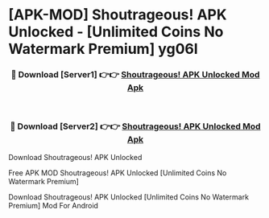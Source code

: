# [APK-MOD] Shoutrageous! APK Unlocked - [Unlimited Coins No Watermark Premium] yg06l



<div align="center">
<h3>🔴 Download [Server1] 👉👉 <a href="https://momento.my/?title=Shoutrageous!_APK_Unlocked">Shoutrageous! APK Unlocked Mod Apk</a></h3><br>

<h3>🔴 Download [Server2] 👉👉 <a href="https://momento.my/?title=Shoutrageous!_APK_Unlocked">Shoutrageous! APK Unlocked Mod Apk</a></h3>
</div>



Download Shoutrageous! APK Unlocked 

Free APK MOD Shoutrageous! APK Unlocked [Unlimited Coins No Watermark Premium]

Download Shoutrageous! APK Unlocked [Unlimited Coins No Watermark Premium] Mod For Android
